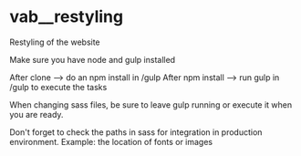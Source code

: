 # vab__restyling
Restyling of the website

Make sure you have node and gulp installed

After clone --> do an npm install in /gulp
After npm install --> run gulp in /gulp to execute the tasks

When changing sass files, be sure to leave gulp running or execute it when you are ready.

Don't forget to check the paths in sass for integration in production environment.
Example: the location of fonts or images
